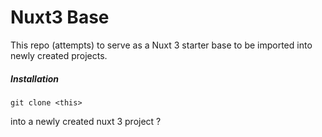 # Nuxt3 Base

This repo (attempts) to serve as a Nuxt 3 starter base to be imported into newly created projects.

##### Installation

`git clone <this>`

into a newly created nuxt 3 project ?
